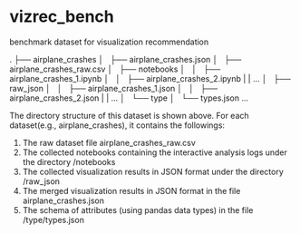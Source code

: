 # vizrec_bench
benchmark dataset for visualization recommendation

.
├── airplane_crashes 
│   ├── airplane_crashes.json 
│   ├── airplane_crashes_raw.csv 
│   ├── notebooks 
│   │   ├── airplane_crashes_1.ipynb 
│   │   ├── airplane_crashes_2.ipynb 
|   |   ... 
│   ├── raw_json 
│   │   ├── airplane_crashes_1.json 
│   │   ├── airplane_crashes_2.json 
|   |   ... 
│   └── type 
│       └── types.json 
... 


The directory structure of this dataset is shown above. 
For each dataset(e.g., airplane_crashes), it contains the followings: 
1. The raw dataset file airplane_crashes_raw.csv 
2. The collected notebooks containing the interactive analysis logs under the directory /notebooks 
3. The collected visualization results in JSON format under the directory /raw_json 
4. The merged visualization results in JSON format in the file airplane_crashes.json 
5. The schema of attributes (using pandas data types) in the file /type/types.json 
